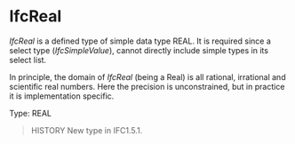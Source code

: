 # IfcReal

_IfcReal_ is a defined type of simple data type REAL. It is required since a select type (_IfcSimpleValue_), cannot directly include simple types in its select list.
<!-- end of short definition -->

In principle, the domain of _IfcReal_ (being a Real) is all rational, irrational and scientific real numbers. Here the precision is unconstrained, but in practice it is implementation specific.

Type: REAL

> HISTORY New type in IFC1.5.1.
